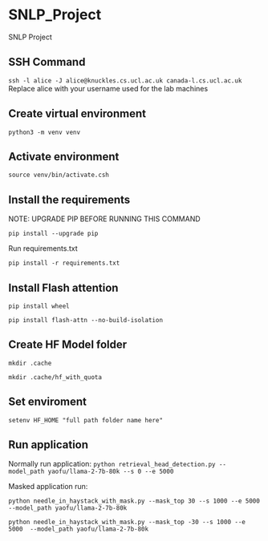 # SNLP_Project
SNLP Project

## SSH Command
```ssh -l alice -J alice@knuckles.cs.ucl.ac.uk canada-l.cs.ucl.ac.uk```
Replace alice with your username used for the lab machines

## Create virtual environment
```python3 -m venv venv```

## Activate environment
```source venv/bin/activate.csh```

## Install the requirements
NOTE: UPGRADE PIP BEFORE RUNNING THIS COMMAND

```pip install --upgrade pip```

Run requirements.txt

```pip install -r requirements.txt```

## Install Flash attention
```pip install wheel```

```pip install flash-attn --no-build-isolation```

## Create HF Model folder

```mkdir .cache```

```mkdir .cache/hf_with_quota```

## Set enviroment
```setenv HF_HOME "full path folder name here"```

## Run application
Normally run application:
```python retrieval_head_detection.py --model_path yaofu/llama-2-7b-80k --s 0 --e 5000```

Masked application run:

```python needle_in_haystack_with_mask.py --mask_top 30 --s 1000 --e 5000  --model_path yaofu/llama-2-7b-80k  ```

```python needle_in_haystack_with_mask.py --mask_top -30 --s 1000 --e 5000  --model_path yaofu/llama-2-7b-80k```
